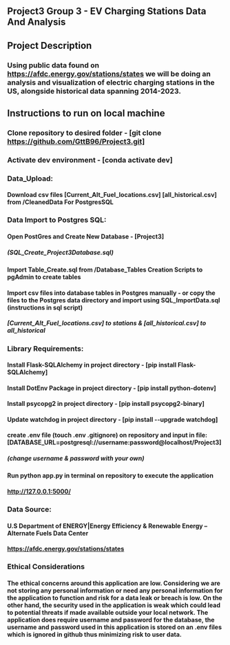 ## Project3 Group 3 - EV Charging Stations Data And Analysis

## Project Description
### Using public data found on https://afdc.energy.gov/stations/states we will be doing an analysis and visualization of electric charging stations in the US, alongside historical data spanning 2014-2023.

## Instructions to run on local machine

### Clone repository to desired folder - [git clone https://github.com/GttB96/Project3.git]
### Activate dev environment - [conda activate dev]
### Data_Upload:
#### Download csv files [Current_Alt_Fuel_locations.csv] [all_historical.csv] from /CleanedData For PostgresSQL

### Data Import to Postgres SQL:
#### Open PostGres and Create New Database - [Project3] 
##### (SQL_Create_Project3Database.sql)

#### Import Table_Create.sql from /Database_Tables Creation Scripts to pgAdmin to create tables
#### Import csv files into database tables in Postgres manually - or copy the files to the Postgres data directory and import using SQL_ImportData.sql (instructions in sql script)
#####        [Current_Alt_Fuel_locations.csv] to stations & [all_historical.csv] to all_historical

### Library Requirements:
#### Install Flask-SQLAlchemy in project directory - [pip install Flask-SQLAlchemy]
#### Install DotEnv Package in project directory - [pip install python-dotenv]
#### Install psycopg2 in project directory - [pip install psycopg2-binary]
#### Update watchdog in project directory - [pip install --upgrade watchdog]

#### create .env file (touch .env .gitignore) on repository and input in file: [DATABASE_URL=postgresql://username:password@localhost/Project3]
##### **(change username & password with your own)**

#### Run python app.py in terminal on repository to execute the application
#### http://127.0.0.1:5000/

### Data Source:
#### U.S Department of ENERGY|Energy Efficiency & Renewable Energy – Alternate Fuels Data Center
#### https://afdc.energy.gov/stations/states

### Ethical Considerations
#### The ethical concerns around this application are low. Considering we are not storing any personal information or need any personal information for the application to function and risk for a data leak or breach is low. On the other hand, the security used in the application is weak which could lead to potential threats if made available outside your local network. The application does require username and password for the database, the username and password used in this application is stored on an .env files which is ignored in github thus minimizing risk to user data. 


